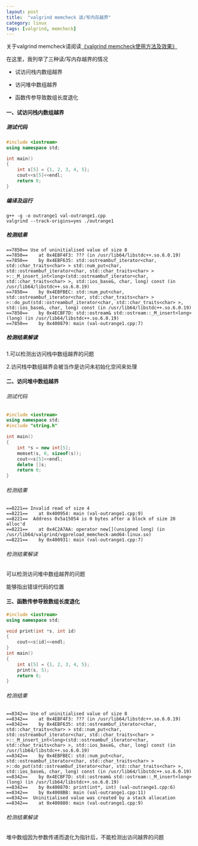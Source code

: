 ```yaml
---
layout: post
title:  "valgrind memcheck 读/写内存越界"
category: linux
tags: [valgrind, memcheck]
---
```


关于valgrind memcheck请阅读[《valgrind memcheck使用方法及效果》](/linux/2016-02/valgrind-memcheck.html)

在这里，我列举了三种读/写内存越界的情况

- 试访问栈内数组越界

- 访问堆中数组越界

- 函数传参导致数组长度退化

<!-- more -->

#### 一、试访问栈内数组越界

##### 测试代码

```c++
#include <iostream>
using namespace std;

int main()
{
    int s[5] = {1, 2, 3, 4, 5};
    cout<<s[5]<<endl;
    return 0;
}
```

##### 编译及运行

```
g++ -g -o outrange1 val-outrange1.cpp
valgrind --track-origins=yes ./outrange1
```

##### 检测结果

```
==7850== Use of uninitialised value of size 8
==7850==    at 0x4EBF4F3: ??? (in /usr/lib64/libstdc++.so.6.0.19)
==7850==    by 0x4EBF635: std::ostreambuf_iterator<char, std::char_traits<char> > std::num_put<char, std::ostreambuf_iterator<char, std::char_traits<char> > >::_M_insert_int<long>(std::ostreambuf_iterator<char, std::char_traits<char> >, std::ios_base&, char, long) const (in /usr/lib64/libstdc++.so.6.0.19)
==7850==    by 0x4EBFBEC: std::num_put<char, std::ostreambuf_iterator<char, std::char_traits<char> > >::do_put(std::ostreambuf_iterator<char, std::char_traits<char> >, std::ios_base&, char, long) const (in /usr/lib64/libstdc++.so.6.0.19)
==7850==    by 0x4ECBF7D: std::ostream& std::ostream::_M_insert<long>(long) (in /usr/lib64/libstdc++.so.6.0.19)
==7850==    by 0x400879: main (val-outrange1.cpp:7)
```

##### 检测结果解读

1.可以检测出访问栈中数组越界的问题

2.访问栈中数组越界会被当作是访问未初始化空间来处理

#### 二、访问堆中数组越界

###### 测试代码

```c++
#include <iostream>
using namespace std;
#include "string.h"

int main()
{
    int *s = new int[5];
    memset(s, 0, sizeof(s));
    cout<<s[5]<<endl;
    delete []s;
    return 0;
}
```

###### 检测结果

```
==8221== Invalid read of size 4
==8221==    at 0x400954: main (val-outrange1.cpp:9)
==8221==  Address 0x5a15054 is 0 bytes after a block of size 20 alloc'd
==8221==    at 0x4C2A7AA: operator new[](unsigned long) (in /usr/lib64/valgrind/vgpreload_memcheck-amd64-linux.so)
==8221==    by 0x400931: main (val-outrange1.cpp:7)
```

###### 检测结果解读

可以检测访问堆中数组越界的问题

能够指出错误代码的位置

#### 三、函数传参导致数组长度退化

```c++
#include <iostream>
using namespace std;

void print(int *s, int id)
{
    cout<<s[id]<<endl;
}
int main()
{
    int s[5] = {1, 2, 3, 4, 5};
    print(s, 5);
    return 0;
}
```

###### 检测结果

```
==8342== Use of uninitialised value of size 8
==8342==    at 0x4EBF4F3: ??? (in /usr/lib64/libstdc++.so.6.0.19)
==8342==    by 0x4EBF635: std::ostreambuf_iterator<char, std::char_traits<char> > std::num_put<char, std::ostreambuf_iterator<char, std::char_traits<char> > >::_M_insert_int<long>(std::ostreambuf_iterator<char, std::char_traits<char> >, std::ios_base&, char, long) const (in /usr/lib64/libstdc++.so.6.0.19)
==8342==    by 0x4EBFBEC: std::num_put<char, std::ostreambuf_iterator<char, std::char_traits<char> > >::do_put(std::ostreambuf_iterator<char, std::char_traits<char> >, std::ios_base&, char, long) const (in /usr/lib64/libstdc++.so.6.0.19)
==8342==    by 0x4ECBF7D: std::ostream& std::ostream::_M_insert<long>(long) (in /usr/lib64/libstdc++.so.6.0.19)
==8342==    by 0x400870: print(int*, int) (val-outrange1.cpp:6)
==8342==    by 0x4008BB: main (val-outrange1.cpp:11)
==8342==  Uninitialised value was created by a stack allocation
==8342==    at 0x400880: main (val-outrange1.cpp:9)
```

###### 检测结果解读

堆中数组因为参数传递而退化为指针后，不能检测出访问越界的问题
